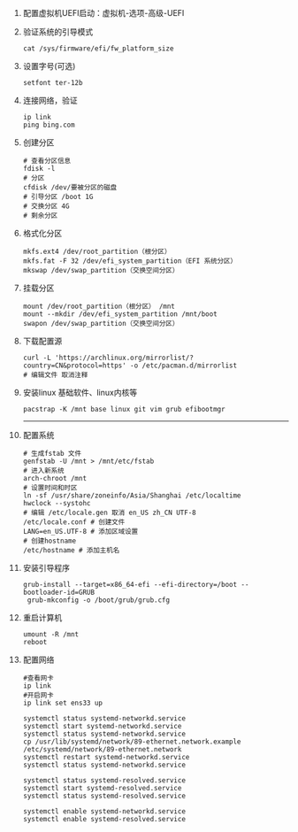 1. 配置虚拟机UEFI启动：虚拟机-选项-高级-UEFI

2. 验证系统的引导模式
   
   ```shell
   cat /sys/firmware/efi/fw_platform_size
   ```
   
   

3. 设置字号(可选)
   
   ```shell
   setfont ter-12b
   ```

4. 连接网络，验证
   
   ```shell
   ip link
   ping bing.com
   ```

5. 创建分区
   
   ```shell
   # 查看分区信息
   fdisk -l
   # 分区 
   cfdisk /dev/要被分区的磁盘
   # 引导分区 /boot 1G
   # 交换分区 4G
   # 剩余分区
   ```

6. 格式化分区
   
   ```shell
   mkfs.ext4 /dev/root_partition（根分区）
   mkfs.fat -F 32 /dev/efi_system_partition（EFI 系统分区）
   mkswap /dev/swap_partition（交换空间分区）
   ```

7. 挂载分区
   
   ```shell
   mount /dev/root_partition（根分区） /mnt
   mount --mkdir /dev/efi_system_partition /mnt/boot
   swapon /dev/swap_partition（交换空间分区）
   ```

8. 下载配置源
   
   ```shell
   curl -L 'https://archlinux.org/mirrorlist/?country=CN&protocol=https' -o /etc/pacman.d/mirrorlist
   # 编辑文件 取消注释
   ```

9. 安装linux 基础软件、linux内核等
   
   ```shell
   pacstrap -K /mnt base linux git vim grub efibootmgr
   ```
   
   -----

10. 配置系统
    
    ```shell
    # 生成fstab 文件
    genfstab -U /mnt > /mnt/etc/fstab
    # 进入新系统
    arch-chroot /mnt
    # 设置时间和时区
    ln -sf /usr/share/zoneinfo/Asia/Shanghai /etc/localtime
    hwclock --systohc
    # 编辑 /etc/locale.gen 取消 en_US zh_CN UTF-8
    /etc/locale.conf # 创建文件
    LANG=en_US.UTF-8 # 添加区域设置
    # 创建hostname
    /etc/hostname # 添加主机名
    ```

11. 安装引导程序
    
    ```shell
    grub-install --target=x86_64-efi --efi-directory=/boot --bootloader-id=GRUB
     grub-mkconfig -o /boot/grub/grub.cfg
    ```

12. 重启计算机
    
    ```shell
    umount -R /mnt
    reboot
    ```
    
    

13. 配置网络
    
    ```shell
    #查看网卡
    ip link 
    #开启网卡
    ip link set ens33 up
    
    systemctl status systemd-networkd.service
    systemctl start systemd-networkd.service
    systemctl status systemd-networkd.service
    cp /usr/lib/systemd/network/89-ethernet.network.example /etc/systemd/network/89-ethernet.network
    systemctl restart systemd-networkd.service
    systemctl status systemd-networkd.service
    
    systemctl status systemd-resolved.service
    systemctl start systemd-resolved.service
    systemctl status systemd-resolved.service
    
    systemctl enable systemd-networkd.service
    systemctl enable systemd-resolved.service
    ```
    
    
